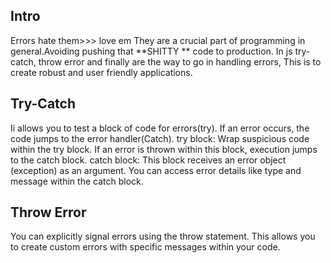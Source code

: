 ## Intro
Errors hate them>>> love em They are a crucial part of programming in general.Avoiding pushing that **SHITTY ** code to production.  In js  try-catch, throw error and finally are the way to go in handling errors, This is to create robust and user friendly applications.

## Try-Catch
Ii allows you to test a block of code for errors(try). If an error occurs, the code jumps to the error handler(Catch).
try block: Wrap suspicious code within the try block. If an error is thrown within this block, execution jumps to the catch block.
catch block: This block receives an error object (exception) as an argument. You can access error details like type and message within the catch block.

## Throw Error
You can explicitly signal errors using the throw statement. This allows you to create custom errors with specific messages within your code.



